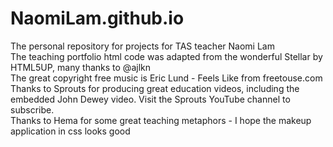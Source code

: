 # NaomiLam.github.io
The personal repository for projects for TAS teacher Naomi Lam </br>
The teaching portfolio html code was adapted from the wonderful Stellar by HTML5UP, many thanks to @ajlkn </br>
The great copyright free music is Eric Lund - Feels Like from freetouse.com </br>
Thanks to Sprouts for producing great education videos, including the embedded John Dewey video. Visit the Sprouts YouTube channel to subscribe. </br>
Thanks to Hema for some great teaching metaphors - I hope the makeup application in css looks good
